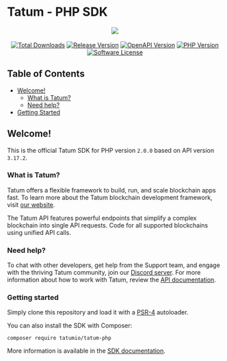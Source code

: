 # Tatum - PHP SDK

<p align="center">
    <a href="https://tatumio.github.io/tatum-php/" target="_blank">
        <img src="https://repository-images.githubusercontent.com/364242763/d637cddc-cf10-4992-9058-8339bd3e2239"/>
    </a><br/><br/>
    <a href="https://packagist.org/packages/tatumio/tatum-php" rel="nofollow"><img src="https://img.shields.io/packagist/dt/tatumio/tatum-php.svg?style=flat&colorB=green" alt="Total Downloads" style="max-width: 100%;"></a>
    <a href="https://packagist.org/packages/tatumio/tatum-php" rel="nofollow"><img src="https://img.shields.io/packagist/v/tatumio/tatum-php.svg?style=flat&label=release&color=blue" alt="Release Version" style="max-width: 100%;"></a>
    <a href="https://apidoc.tatum.io" rel="nofollow"><img src="https://img.shields.io/badge/api-v3.17.2-blue" alt="OpenAPI Version" style="max-width: 100%;"></a>
    <a href="https://www.php.net/supported-versions.php" rel="nofollow"><img src="https://img.shields.io/badge/php-%3E=7.3%20(64bit)-blue" alt="PHP Version" style="max-width: 100%;"></a>
    <a href="https://github.com/tatumio/tatum-php/blob/master/LICENSE.txt"><img src="https://img.shields.io/packagist/l/tatumio/tatum-php.svg?style=flat&color=blue" alt="Software License" style="max-width: 100%;"></a>
</p>

## Table of Contents
- [Welcome!](#welcome)
  - [What is Tatum?](#what-is-tatum)
  - [Need help?](#need-help)
- [Getting Started](#getting-started)

## Welcome!

This is the official Tatum SDK for PHP version `2.0.0` based on API version `3.17.2`.

### What is Tatum?

Tatum offers a flexible framework to build, run, and scale blockchain apps fast. To learn more about the
Tatum blockchain development framework, visit [our website](https://tatum.io/framework).

The Tatum API features powerful endpoints that simplify a complex blockchain into single API requests. Code for all
supported blockchains using unified API calls.

### Need help?

To chat with other developers, get help from the Support team, and engage with the thriving Tatum community, join 
our [Discord server](https://discord.com/invite/tatum). For more information about how to work with Tatum,
review the [API documentation](https://docs.tatum.io/).

### Getting started

Simply clone this repository and load it with a [PSR-4](https://www.php-fig.org/psr/psr-4/) autoloader.

You can also install the SDK with Composer:

```
composer require tatumio/tatum-php
```

More information is available in the [SDK documentation](https://tatumio.github.io/tatum-php/).